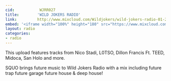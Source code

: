 ```yaml
---
cid:           WJRR027
title:        'WILD JOKERS RADIO'
link:         http://www.mixcloud.com/Wildjokers/wild-jokers-radio-01-25-15/a
embed: '<iframe width="100%" height="180" src="https://www.mixcloud.com/widget/iframe/?embed_type=widget_standard&amp;embed_uuid=bd9595f5-43d1-4dbd-b3fa-0d4af9994be8&amp;feed=https%3A%2F%2Fwww.mixcloud.com%2FWildjokers%2Fwild-jokers-radio-01-25-15%2F&amp;hide_cover=1&amp;hide_tracklist=1&amp;replace=0" frameborder="0"></iframe>'
layout: radio
categories:
- radio
---
```


This upload features tracks from Nico Stadi, L0TSO, Dillon Francis Ft. TEED, Midoca, San Holo and more.

SQUO brings future music to Wild Jokers Radio with a mix including future trap future garage future house & deep house!